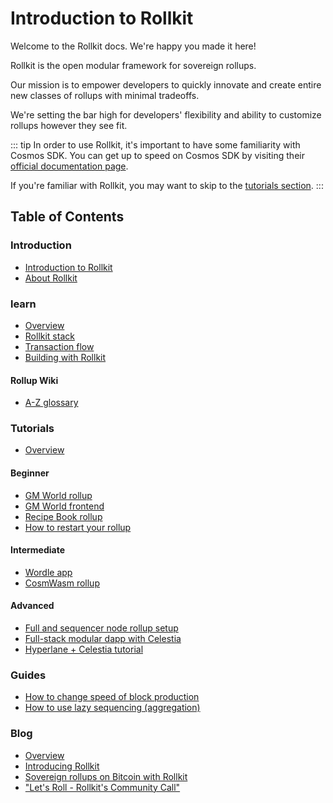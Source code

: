 # Introduction to Rollkit

Welcome to the Rollkit docs. We're happy you made it here!

Rollkit is the open modular framework for sovereign rollups.

Our mission is to empower developers to quickly innovate and create entire new classes of rollups with minimal tradeoffs.

We're setting the bar high for developers' flexibility and ability to customize rollups however they see fit.

::: tip
In order to use Rollkit, it's important to have some
familiarity with Cosmos SDK. You can get up to speed
on Cosmos SDK by visiting their [official documentation page](https://docs.cosmos.network/main).

If you're familiar with Rollkit, you may want to skip to the [tutorials section](/tutorials/gm-world).
:::

## Table of Contents

### Introduction

- [Introduction to Rollkit](/learn/intro)
- [About Rollkit](/learn/about)

### learn

- [Overview](/learn/overview)
- [Rollkit stack](/learn/stack)
- [Transaction flow](/learn/transaction-flow)
- [Building with Rollkit](/learn/building-with-rollkit)

#### Rollup Wiki

- [A-Z glossary](/learn/rollup-glossary)

### Tutorials

- [Overview](/tutorials/overview)

#### Beginner

- [GM World rollup](/tutorials/gm-world)
- [GM World frontend](/tutorials/gm-world-frontend)
- [Recipe Book rollup](/tutorials/recipe-book)
- [How to restart your rollup](/tutorials/restart-rollup)

#### Intermediate

- [Wordle app](/tutorials/wordle)
- [CosmWasm rollup](/tutorials/cosmwasm)

#### Advanced

- [Full and sequencer node rollup setup](/tutorials/full-and-sequencer-node)
- [Full-stack modular dapp with Celestia](https://docs.celestia.org/developers/full-stack-modular-development-guide)
- [Hyperlane + Celestia tutorial](https://docs.hyperlane.xyz/docs/deploy/celestia-+-hyperlane)

### Guides

- [How to change speed of block production](/tutorials/block-times)
- [How to use lazy sequencing (aggregation)](/tutorials/lazy-sequencing)

### Blog

- [Overview](/blog/overview)
- [Introducing Rollkit](/blog/introducing-rollkit)
- [Sovereign rollups on Bitcoin with Rollkit](/blog/sovereign-rollups-on-bitcoin)
- ["Let's Roll - Rollkit's Community Call"](/blog/lets-roll-community-call)
